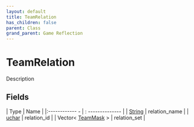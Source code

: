 ```yaml
---
layout: default
title: TeamRelation
has_children: false
parent: Class
grand_parent: Game Reflection
---
```

# TeamRelation
Description 

## Fields
| Type | Name |
|:------------ - | : -------------- |
| [String](game-reflection/components/string.md) | relation_name |
| [uchar](game-reflection/enums/uchar.md) | relation_id |
| Vector< [TeamMask](game-reflection/enums/team_mask.md) > | relation_set |
